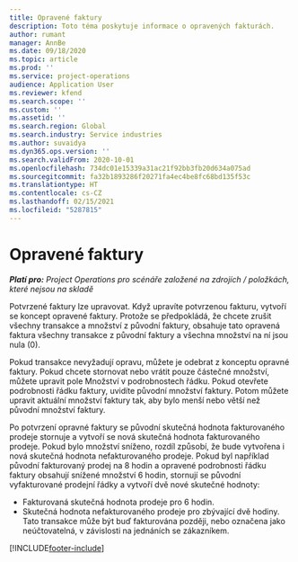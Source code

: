 ```yaml
---
title: Opravené faktury
description: Toto téma poskytuje informace o opravených fakturách.
author: rumant
manager: AnnBe
ms.date: 09/18/2020
ms.topic: article
ms.prod: ''
ms.service: project-operations
audience: Application User
ms.reviewer: kfend
ms.search.scope: ''
ms.custom: ''
ms.assetid: ''
ms.search.region: Global
ms.search.industry: Service industries
ms.author: suvaidya
ms.dyn365.ops.version: ''
ms.search.validFrom: 2020-10-01
ms.openlocfilehash: 734dc01e15339a31ac21f92bb3fb20d634a075ad
ms.sourcegitcommit: fa32b1893286f20271fa4ec4be8fc68bd135f53c
ms.translationtype: HT
ms.contentlocale: cs-CZ
ms.lasthandoff: 02/15/2021
ms.locfileid: "5287815"
---
```

# <a name="corrected-invoices"></a>Opravené faktury

_**Platí pro:** Project Operations pro scénáře založené na zdrojích / položkách, které nejsou na skladě_

Potvrzené faktury lze upravovat. Když upravíte potvrzenou fakturu, vytvoří se koncept opravené faktury. Protože se předpokládá, že chcete zrušit všechny transakce a množství z původní faktury, obsahuje tato opravená faktura všechny transakce z původní faktury a všechna množství na ní jsou nula (0).

Pokud transakce nevyžadují opravu, můžete je odebrat z konceptu opravné faktury. Pokud chcete stornovat nebo vrátit pouze částečné množství, můžete upravit pole Množství v podrobnostech řádku. Pokud otevřete podrobnosti řádku faktury, uvidíte původní množství faktury. Potom můžete upravit aktuální množství faktury tak, aby bylo menší nebo větší než původní množství faktury.

Po potvrzení opravné faktury se původní skutečná hodnota fakturovaného prodeje stornuje a vytvoří se nová skutečná hodnota fakturovaného prodeje. Pokud bylo množství sníženo, rozdíl způsobí, že bude vytvořena i nová skutečná hodnota nefakturovaného prodeje. Pokud byl například původní fakturovaný prodej na 8 hodin a opravené podrobnosti řádku faktury obsahují snížené množství 6 hodin, stornují se původní vyfakturované prodejní řádky a vytvoří dvě nové skutečné hodnoty:

- Fakturovaná skutečná hodnota prodeje pro 6 hodin.
- Skutečná hodnota nefakturovaného prodeje pro zbývající dvě hodiny. Tato transakce může být buď fakturována později, nebo označena jako neúčtovatelná, v závislosti na jednáních se zákazníkem.


[!INCLUDE[footer-include](../includes/footer-banner.md)]